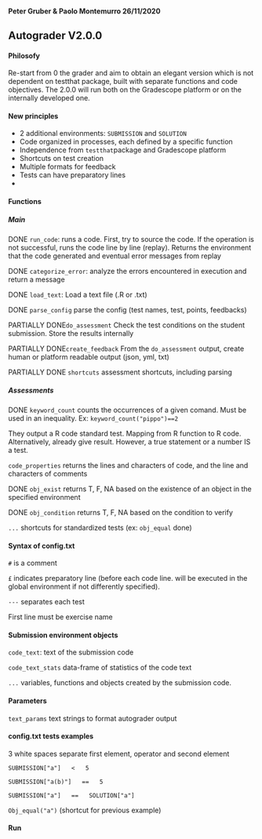 #### Peter Gruber & Paolo Montemurro 26/11/2020

## Autograder V2.0.0 



#### Philosofy

Re-start from 0 the grader and aim to obtain an elegant version which is not dependent on testthat package, built with separate functions and code objectives. The 2.0.0 will run both on the Gradescope platform or on the internally developed one.



#### New principles

+ 2 additional environments: ``SUBMISSION`` and ``SOLUTION``
+ Code organized in processes, each defined by a specific function
+ Independence from ``testthat``package and Gradescope platform
+ Shortcuts on test creation
+ Multiple formats for feedback
+ Tests can have preparatory lines
+ 



#### Functions

##### Main

DONE ``run_code``: runs a code. First, try to source the code. If the operation is not successful, runs the code line by line (replay). Returns the environment that the code generated and eventual error messages from replay

DONE ``categorize_error``: analyze the errors encountered in execution and return a message 

DONE ``load_text``: Load a text file (.R or .txt)

DONE ``parse_config`` parse the config (test names, test, points, feedbacks)

PARTIALLY DONE``do_assessment`` Check the test conditions on the student submission. Store the results internally

PARTIALLY DONE``create_feedback`` From the ``do_assessment`` output, create human or platform readable output (json, yml, txt)

PARTIALLY DONE ``shortcuts`` assessment shortcuts, including parsing



##### Assessments

DONE ``keyword_count`` counts the occurrences of a given comand. Must be used in an inequality. Ex: ``keyword_count("pippo")==2``

They output a R code standard test. Mapping from R function to R code. Alternatively, already give result. However, a true statement or a number IS  a test.

``code_properties``  returns the lines and characters of code, and the line and characters of comments

DONE ``obj_exist`` returns T, F, NA based on the existence of an object in the specified environment

DONE ``obj_condition`` returns T, F, NA based on the condition to verify

``...`` shortcuts for standardized tests (ex: ``obj_equal`` done)



#### Syntax of config.txt

``#`` is a comment

``£`` indicates preparatory line (before each code line. will be executed in the global environment if not differently specified).

``---`` separates each test



First line must be exercise name





#### Submission environment objects

``code_text``: text of the submission code

``code_text_stats`` data-frame of statistics of the code text

``...`` variables, functions and objects created by the submission code.



#### Parameters

``text_params`` text strings to format autograder output



#### config.txt tests examples

3 white spaces separate first element, operator and second element 

``SUBMISSION["a"]   <   5``

``SUBMISSION["a(b)"]   ==   5``

``SUBMISSION["a"]   ==   SOLUTION["a"]``

``Obj_equal("a")`` (shortcut for previous example)





#### Run





